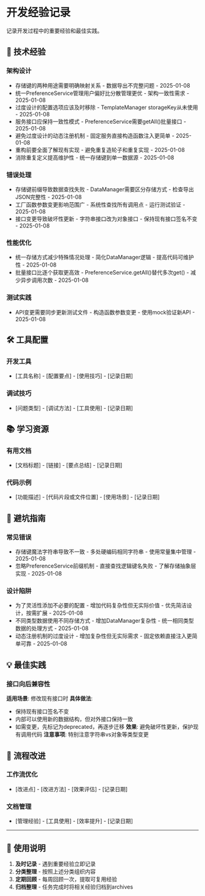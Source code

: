 # 开发经验记录

记录开发过程中的重要经验和最佳实践。

## 🔧 技术经验

### 架构设计
- 存储键的两种用途需要明确映射关系 - 数据导出不完整问题 - 2025-01-08
- 统一PreferenceService管理用户偏好比分散管理更优 - 架构一致性需求 - 2025-01-08
- 过度设计的配置选项应该及时移除 - TemplateManager storageKey从未使用 - 2025-01-08
- 服务接口应保持一致性模式 - PreferenceService需要getAll()批量接口 - 2025-01-08
- 避免过度设计的动态注册机制 - 固定服务直接构造函数注入更简单 - 2025-01-08
- 重构前要全面了解现有实现 - 避免重复造轮子和重复实现 - 2025-01-08
- 消除重复定义提高维护性 - 统一存储键到单一数据源 - 2025-01-08

### 错误处理
- 存储键前缀导致数据查找失败 - DataManager需要区分存储方式 - 检查导出JSON完整性 - 2025-01-08
- 工厂函数参数变更影响范围广 - 系统性查找所有调用点 - 运行测试验证 - 2025-01-08
- 接口变更导致破坏性更新 - 字符串接口改为对象接口 - 保持现有接口签名不变 - 2025-01-08

### 性能优化
- 统一存储方式减少特殊情况处理 - 简化DataManager逻辑 - 提高代码可维护性 - 2025-01-08
- 批量接口比逐个获取更高效 - PreferenceService.getAll()替代多次get() - 减少异步调用次数 - 2025-01-08

### 测试实践
- API变更需要同步更新测试文件 - 构造函数参数变更 - 使用mock验证新API - 2025-01-08

## 🛠️ 工具配置

### 开发工具
- [工具名称] - [配置要点] - [使用技巧] - [记录日期]

### 调试技巧
- [问题类型] - [调试方法] - [工具使用] - [记录日期]

## 📚 学习资源

### 有用文档
- [文档标题] - [链接] - [要点总结] - [记录日期]

### 代码示例
- [功能描述] - [代码片段或文件位置] - [使用场景] - [记录日期]

## 🚫 避坑指南

### 常见错误
- 存储键魔法字符串导致不一致 - 多处硬编码相同字符串 - 使用常量集中管理 - 2025-01-08
- 忽略PreferenceService前缀机制 - 直接查找逻辑键名失败 - 了解存储抽象层实现 - 2025-01-08

### 设计陷阱
- 为了灵活性添加不必要的配置 - 增加代码复杂性但无实际价值 - 优先简洁设计，按需扩展 - 2025-01-08
- 不同类型数据使用不同存储方式 - 增加DataManager复杂性 - 统一相同类型数据的处理方式 - 2025-01-08
- 动态注册机制的过度设计 - 增加复杂性但无实际需求 - 固定依赖直接注入更简单可靠 - 2025-01-08

## 💡 最佳实践

### 接口向后兼容性
**适用场景**: 修改现有接口时
**具体做法**:
- 保持现有接口签名不变
- 内部可以使用新的数据结构，但对外接口保持一致
- 如需变更，先标记为deprecated，再逐步迁移
**效果**: 避免破坏性更新，保护现有调用代码
**注意事项**: 特别注意字符串vs对象等类型变更

## 🔄 流程改进

### 工作流优化
- [改进点] - [改进方法] - [效果评估] - [记录日期]

### 文档管理
- [管理经验] - [工具使用] - [效率提升] - [记录日期]

---

## 📝 使用说明

1. **及时记录** - 遇到重要经验立即记录
2. **分类整理** - 按照上述分类组织内容
3. **定期回顾** - 每周回顾一次，提取可复用经验
4. **归档整理** - 任务完成时将相关经验归档到archives
